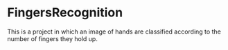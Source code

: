 # FingersRecognition
This is a project in which an image of hands are classified according to the number of fingers they hold up.
